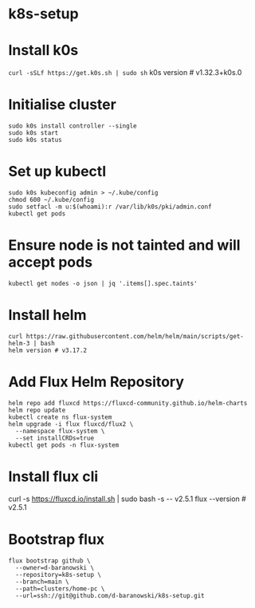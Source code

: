 # k8s-setup
# Install k0s
`curl -sSLf https://get.k0s.sh | sudo sh`
 k0s version # v1.32.3+k0s.0

# Initialise cluster 
```
sudo k0s install controller --single
sudo k0s start
sudo k0s status
```

# Set up kubectl
```
sudo k0s kubeconfig admin > ~/.kube/config
chmod 600 ~/.kube/config
sudo setfacl -m u:$(whoami):r /var/lib/k0s/pki/admin.conf
kubectl get pods
```

# Ensure node is not tainted and will accept pods
```
kubectl get nodes -o json | jq '.items[].spec.taints'
```

# Install helm
```
curl https://raw.githubusercontent.com/helm/helm/main/scripts/get-helm-3 | bash
helm version # v3.17.2
```

# Add Flux Helm Repository
```
helm repo add fluxcd https://fluxcd-community.github.io/helm-charts
helm repo update
kubectl create ns flux-system
helm upgrade -i flux fluxcd/flux2 \
  --namespace flux-system \
  --set installCRDs=true
kubectl get pods -n flux-system
```

# Install flux cli 
curl -s https://fluxcd.io/install.sh | sudo bash -s -- v2.5.1
flux --version  # v2.5.1


# Bootstrap flux 
```
flux bootstrap github \
  --owner=d-baranowski \
  --repository=k8s-setup \
  --branch=main \
  --path=clusters/home-pc \
  --url=ssh://git@github.com/d-baranowski/k8s-setup.git
```
